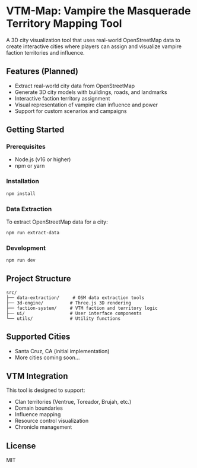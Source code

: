 # VTM-Map: Vampire the Masquerade Territory Mapping Tool

A 3D city visualization tool that uses real-world OpenStreetMap data to create interactive cities where players can assign and visualize vampire faction territories and influence.

## Features (Planned)
- Extract real-world city data from OpenStreetMap
- Generate 3D city models with buildings, roads, and landmarks
- Interactive faction territory assignment
- Visual representation of vampire clan influence and power
- Support for custom scenarios and campaigns

## Getting Started

### Prerequisites
- Node.js (v16 or higher)
- npm or yarn

### Installation
```bash
npm install
```

### Data Extraction
To extract OpenStreetMap data for a city:
```bash
npm run extract-data
```

### Development
```bash
npm run dev
```

## Project Structure
```
src/
├── data-extraction/     # OSM data extraction tools
├── 3d-engine/          # Three.js 3D rendering
├── faction-system/     # VTM faction and territory logic
├── ui/                 # User interface components
└── utils/              # Utility functions
```

## Supported Cities
- Santa Cruz, CA (initial implementation)
- More cities coming soon...

## VTM Integration
This tool is designed to support:
- Clan territories (Ventrue, Toreador, Brujah, etc.)
- Domain boundaries
- Influence mapping
- Resource control visualization
- Chronicle management

## License
MIT
